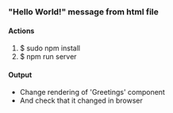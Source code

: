 <h3>"Hello World!" message from html file</h3>
<h4>Actions</h4>
<ol>
	<li>$ sudo npm install</li>
	<li>$ npm run server</li>
</ol>

<h4>Output</h4>
<ul>
	<li>Change rendering of 'Greetings' component</li>
	<li>And check that it changed in browser</li>
</ul>
